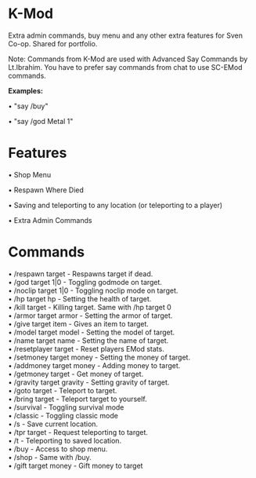 # K-Mod
Extra admin commands, buy menu and any other extra features for Sven Co-op. Shared for portfolio.

Note: Commands from K-Mod are used with Advanced Say Commands by Lt.Ibrahim. You have to prefer say commands from chat to use SC-EMod commands.

<b>Examples:</b>

• "say /buy"

• "say /god Metal 1"

# Features
• Shop Menu

• Respawn Where Died

• Saving and teleporting to any location (or teleporting to a player)

• Extra Admin Commands

# Commands
• /respawn target - Respawns target if dead.<br>
• /god target 1|0 - Toggling godmode on target.<br>
• /noclip target 1|0 - Toggling noclip mode on target.<br>
• /hp target hp - Setting the health of target.<br>
• /kill target - Killing target. Same with /hp target 0<br>
• /armor target armor - Setting the armor of target.<br>
• /give target item - Gives an item to target.<br>
• /model target model - Setting the model of target.<br>
• /name target name - Setting the name of target.<br>
• /resetplayer target - Reset players EMod stats.<br>
• /setmoney target money - Setting the money of target.<br>
• /addmoney target money - Adding money to target.<br>
• /getmoney target - Get money of target.<br>
• /gravity target gravity - Setting gravity of target.<br>
• /goto target - Teleport to target.<br>
• /bring target - Teleport target to yourself.<br>
• /survival - Toggling survival mode<br>
• /classic - Toggling classic mode<br>
• /s - Save current location.<br>
• /tpr target - Request teleporting to target.<br>
• /t - Teleporting to saved location.<br>
• /buy - Access to shop menu.<br>
• /shop - Same with /buy.<br>
• /gift target money - Gift money to target<br>
